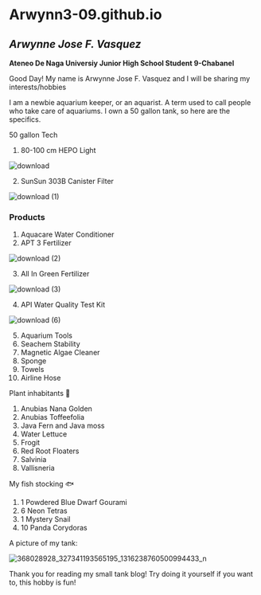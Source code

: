 # Arwynn3-09.github.io
## *Arwynne Jose F. Vasquez*
**Ateneo De Naga Universiy Junior High School Student 9-Chabanel**



Good Day! My name is Arwynne Jose F. Vasquez and I will be sharing my interests/hobbies


I am a newbie aquarium keeper, or an aquarist. A term used to call people who take care of aquariums. I own a 50 gallon tank, so here are the specifics.

50 gallon Tech
1. 80-100 cm HEPO Light



![download](https://github.com/Arwynn3-09/Arwynn3-09.github.io/assets/151606264/0438b0ad-2f7e-4b39-a2b5-77db93d8a133)


2. SunSun 303B Canister Filter



![download (1)](https://github.com/Arwynn3-09/Arwynn3-09.github.io/assets/151606264/86eaf537-d5b4-4a5d-afcb-9fd70b514474)

### Products
1. Aquacare Water Conditioner
2. APT 3 Fertilizer



![download (2)](https://github.com/Arwynn3-09/Arwynn3-09.github.io/assets/151606264/636d0961-1bcd-4192-8dc6-6d2f47e94881)




3. All In Green Fertilizer



![download (3)](https://github.com/Arwynn3-09/Arwynn3-09.github.io/assets/151606264/a4700dec-246b-4580-b11b-1e5618c95871)




4. API Water Quality Test Kit



![download (6)](https://github.com/Arwynn3-09/Arwynn3-09.github.io/assets/151606264/d924b7fe-d527-410f-a6c1-5b227cf60a03)





5. Aquarium Tools
6. Seachem Stability
7. Magnetic Algae Cleaner
8. Sponge
9. Towels
10. Airline Hose

Plant inhabitants 🌱
1. Anubias Nana Golden
2. Anubias Toffeefolia
3. Java Fern and Java moss
4. Water Lettuce
5. Frogit
6. Red Root Floaters
7. Salvinia
8. Vallisneria

My fish stocking 🐟
1. 1 Powdered Blue Dwarf Gourami
2. 6 Neon Tetras
3. 1 Mystery Snail
4. 10 Panda Corydoras

A picture of my tank:



![368028928_327341193565195_1316238760500994433_n](https://github.com/Arwynn3-09/Arwynn3-09.github.io/assets/151606264/9871f8ab-0886-4f46-98e4-aa2e6688db2c)






Thank you for reading my small tank blog! Try doing it yourself if you want to, this hobby is fun!
